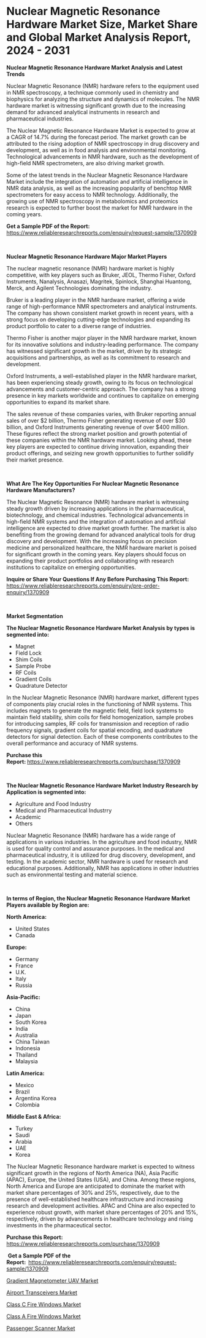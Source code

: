 <p><h1>Nuclear Magnetic Resonance Hardware Market Size, Market Share and Global Market Analysis Report, 2024 - 2031</h1></p><p><strong>Nuclear Magnetic Resonance Hardware Market Analysis and Latest Trends</strong></p>
<p><p>Nuclear Magnetic Resonance (NMR) hardware refers to the equipment used in NMR spectroscopy, a technique commonly used in chemistry and biophysics for analyzing the structure and dynamics of molecules. The NMR hardware market is witnessing significant growth due to the increasing demand for advanced analytical instruments in research and pharmaceutical industries. </p><p>The Nuclear Magnetic Resonance Hardware Market is expected to grow at a CAGR of 14.7% during the forecast period. The market growth can be attributed to the rising adoption of NMR spectroscopy in drug discovery and development, as well as in food analysis and environmental monitoring. Technological advancements in NMR hardware, such as the development of high-field NMR spectrometers, are also driving market growth.</p><p>Some of the latest trends in the Nuclear Magnetic Resonance Hardware Market include the integration of automation and artificial intelligence in NMR data analysis, as well as the increasing popularity of benchtop NMR spectrometers for easy access to NMR technology. Additionally, the growing use of NMR spectroscopy in metabolomics and proteomics research is expected to further boost the market for NMR hardware in the coming years.</p></p>
<p><strong>Get a Sample PDF of the Report:&nbsp;</strong> <a href="https://www.reliableresearchreports.com/enquiry/request-sample/1370909">https://www.reliableresearchreports.com/enquiry/request-sample/1370909</a></p>
<p>&nbsp;</p>
<p><strong>Nuclear Magnetic Resonance Hardware Major Market Players</strong></p>
<p><p>The nuclear magnetic resonance (NMR) hardware market is highly competitive, with key players such as Bruker, JEOL, Thermo Fisher, Oxford Instruments, Nanalysis, Anasazi, Magritek, Spinlock, Shanghai Huantong, Merck, and Agilent Technologies dominating the industry.</p><p>Bruker is a leading player in the NMR hardware market, offering a wide range of high-performance NMR spectrometers and analytical instruments. The company has shown consistent market growth in recent years, with a strong focus on developing cutting-edge technologies and expanding its product portfolio to cater to a diverse range of industries.</p><p>Thermo Fisher is another major player in the NMR hardware market, known for its innovative solutions and industry-leading performance. The company has witnessed significant growth in the market, driven by its strategic acquisitions and partnerships, as well as its commitment to research and development.</p><p>Oxford Instruments, a well-established player in the NMR hardware market, has been experiencing steady growth, owing to its focus on technological advancements and customer-centric approach. The company has a strong presence in key markets worldwide and continues to capitalize on emerging opportunities to expand its market share.</p><p>The sales revenue of these companies varies, with Bruker reporting annual sales of over $2 billion, Thermo Fisher generating revenue of over $30 billion, and Oxford Instruments generating revenue of over $400 million. These figures reflect the strong market position and growth potential of these companies within the NMR hardware market. Looking ahead, these key players are expected to continue driving innovation, expanding their product offerings, and seizing new growth opportunities to further solidify their market presence.</p></p>
<p>&nbsp;</p>
<p><strong>What Are The Key Opportunities For Nuclear Magnetic Resonance Hardware Manufacturers?</strong></p>
<p><p>The Nuclear Magnetic Resonance (NMR) hardware market is witnessing steady growth driven by increasing applications in the pharmaceutical, biotechnology, and chemical industries. Technological advancements in high-field NMR systems and the integration of automation and artificial intelligence are expected to drive market growth further. The market is also benefiting from the growing demand for advanced analytical tools for drug discovery and development. With the increasing focus on precision medicine and personalized healthcare, the NMR hardware market is poised for significant growth in the coming years. Key players should focus on expanding their product portfolios and collaborating with research institutions to capitalize on emerging opportunities.</p></p>
<p><strong>Inquire or Share Your Questions If Any Before Purchasing This Report:</strong> <a href="https://www.reliableresearchreports.com/enquiry/pre-order-enquiry/1370909">https://www.reliableresearchreports.com/enquiry/pre-order-enquiry/1370909</a></p>
<p>&nbsp;</p>
<p><strong>Market Segmentation</strong></p>
<p><strong>The Nuclear Magnetic Resonance Hardware Market Analysis by types is segmented into:</strong></p>
<p><ul><li>Magnet</li><li>Field Lock</li><li>Shim Coils</li><li>Sample Probe</li><li>RF Coils</li><li>Gradient Coils</li><li>Quadrature Detector</li></ul></p>
<p><p>In the Nuclear Magnetic Resonance (NMR) hardware market, different types of components play crucial roles in the functioning of NMR systems. This includes magnets to generate the magnetic field, field lock systems to maintain field stability, shim coils for field homogenization, sample probes for introducing samples, RF coils for transmission and reception of radio frequency signals, gradient coils for spatial encoding, and quadrature detectors for signal detection. Each of these components contributes to the overall performance and accuracy of NMR systems.</p></p>
<p><strong>Purchase this Report:&nbsp;</strong><a href="https://www.reliableresearchreports.com/purchase/1370909">https://www.reliableresearchreports.com/purchase/1370909</a></p>
<p>&nbsp;</p>
<p><strong>The Nuclear Magnetic Resonance Hardware Market Industry Research by Application is segmented into:</strong></p>
<p><ul><li>Agriculture and Food Industry</li><li>Medical and Pharmaceutical Industrry</li><li>Academic</li><li>Others</li></ul></p>
<p><p>Nuclear Magnetic Resonance (NMR) hardware has a wide range of applications in various industries. In the agriculture and food industry, NMR is used for quality control and assurance purposes. In the medical and pharmaceutical industry, it is utilized for drug discovery, development, and testing. In the academic sector, NMR hardware is used for research and educational purposes. Additionally, NMR has applications in other industries such as environmental testing and material science.</p></p>
<p>&nbsp;</p>
<p><strong>In terms of Region, the Nuclear Magnetic Resonance Hardware Market Players available by Region are:</strong></p>
<p>
    <p> <strong> North America: </strong>
        <ul>
            <li>United States</li>
            <li>Canada</li>
        </ul>
        </p> 
    <p> <strong> Europe: </strong>
        <ul>
            <li>Germany</li>
            <li>France</li>
            <li>U.K.</li>
            <li>Italy</li>
            <li>Russia</li>
        </ul>
        </p> 
    <p> <strong> Asia-Pacific: </strong>
        <ul>
            <li>China</li>
            <li>Japan</li>
            <li>South Korea</li>
            <li>India</li>
            <li>Australia</li>
            <li>China Taiwan</li>
            <li>Indonesia</li>
            <li>Thailand</li>
            <li>Malaysia</li>
        </ul>
        </p> 
    <p> <strong> Latin America: </strong>
        <ul>
            <li>Mexico</li>
            <li>Brazil</li>
            <li>Argentina Korea</li>
            <li>Colombia</li>
        </ul>
        </p> 
    <p> <strong> Middle East & Africa: </strong>
        <ul>
            <li>Turkey</li>
            <li>Saudi</li>
            <li>Arabia</li>
            <li>UAE</li>
            <li>Korea</li>
        </ul>
    </p>
    </p>
<p><p>The Nuclear Magnetic Resonance hardware market is expected to witness significant growth in the regions of North America (NA), Asia Pacific (APAC), Europe, the United States (USA), and China. Among these regions, North America and Europe are anticipated to dominate the market with market share percentages of 30% and 25%, respectively, due to the presence of well-established healthcare infrastructure and increasing research and development activities. APAC and China are also expected to experience robust growth, with market share percentages of 20% and 15%, respectively, driven by advancements in healthcare technology and rising investments in the pharmaceutical sector.</p></p>
<p><strong>Purchase this Report: </strong><a href="https://www.reliableresearchreports.com/purchase/1370909">https://www.reliableresearchreports.com/purchase/1370909</a></p>
<p>&nbsp;<strong>Get a Sample PDF of the Report:&nbsp;&nbsp;</strong><a href="https://www.reliableresearchreports.com/enquiry/request-sample/1370909">https://www.reliableresearchreports.com/enquiry/request-sample/1370909</a></p>
<p><strong></strong></p>
<p><p><a href="https://github.com/maliyahmorrow6654/Market-Research-Report-List-3/blob/main/gradient-magnetometer-uav-market.md">Gradient Magnetometer UAV Market</a></p><p><a href="https://medium.com/@florianwolf78/airport-transceivers-market-share-evolution-and-market-growth-trends-2024-2031-387e926d4273">Airport Transceivers Market</a></p><p><a href="https://issuu.com/reportprime-2/docs/class-c-fire-windows-market-size-2030.pptx">Class C Fire Windows Market</a></p><p><a href="https://issuu.com/reportprime-2/docs/class-a-fire-windows-market-size-2030.pptx">Class A Fire Windows Market</a></p><p><a href="https://medium.com/@florianwolf78/passenger-scanner-market-outlook-industry-overview-and-forecast-2024-to-2031-ff723e0cc4b9">Passenger Scanner Market</a></p></p>